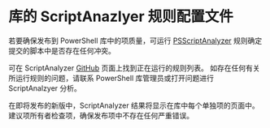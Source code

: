 # 库的 ScriptAnazlyer 规则配置文件
若要确保发布到 PowerShell 库中的项质量，可运行 [PSScriptAnalyzer](https://github.com/PowerShell/PSScriptAnalyzer) 规则确定提交的脚本中是否存在任何冲突。

可在 ScriptAnalyzer [GitHub](https://github.com/PowerShell/PSScriptAnalyzer/blob/development/Engine/Settings/PSGallery.psd1) 页面上找到正在运行的规则列表。
如存在任何有关所运行规则的问题，请联系 PowerShell 库管理员或打开问题进行 ScriptAnalzyer 分析。

在即将发布的新版中，ScriptAnalyzer 结果将显示在库中每个单独项的页面中。 建议项所有者检查项，确保发布项中不存在任何严重错误。


<!--HONumber=Aug16_HO5-->


